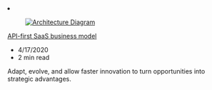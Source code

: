 <!-- Thie file is automatically generated by build/architectures/build_index.py.  Any updates will be lost. -->
<li class="grid-item item-column" data-categories="Containers ">
<article class="card">
    <div class="card-header has-margin-bottom-none" aria-hidden="true">
        <figure class="image diagram has-height-175 has-overflow-hidden level">
            <a href="/azure/architecture/solution-ideas/articles/aks-api-first"><img src="/azure/architecture/browse/thumbs/aks-api-first.png" class="diagram" alt="Architecture Diagram" data-linktype="relative-path"></a>
        </figure>
    </div>
    <div class="card-content">
        <a class="card-content-title has-margin-top-none" href="/azure/architecture/solution-ideas/articles/aks-api-first">
            <p>API-first SaaS business model</p>
        </a>
        <ul class="card-content-metadata">
            <li>4/17/2020</li>
            <li>2 min read</li>
        </ul>
        <p class="card-content-description">Adapt, evolve, and allow faster innovation to turn opportunities into strategic advantages.</p>
        <div class="bottom-to-top-fade is-hidden-mobile"></div>
    </div>
</article>
</li>
